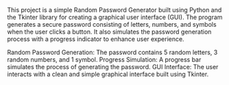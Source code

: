 This project is a simple Random Password Generator built using Python and the Tkinter library for creating a graphical user interface (GUI). The program generates a secure password consisting of letters, numbers, and symbols when the user clicks a button. It also simulates the password generation process with a progress indicator to enhance user experience.

Random Password Generation: The password contains 5 random letters, 3 random numbers, and 1 symbol.
Progress Simulation: A progress bar simulates the process of generating the password.
GUI Interface: The user interacts with a clean and simple graphical interface built using Tkinter.
